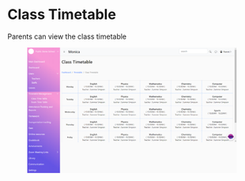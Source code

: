 # Class Timetable

Parents can view the class timetable



<figure><img src="../.gitbook/assets/c1.png" alt=""><figcaption></figcaption></figure>
